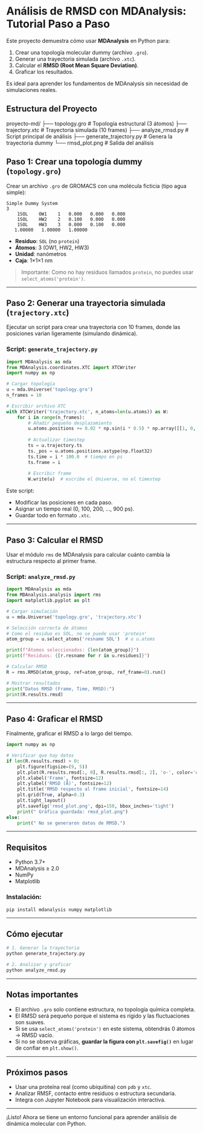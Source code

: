 # Análisis de RMSD con MDAnalysis: Tutorial Paso a Paso

Este proyecto demuestra cómo usar **MDAnalysis** en Python para:

1. Crear una topología molecular dummy (archivo `.gro`).
2. Generar una trayectoria simulada (archivo `.xtc`).
3. Calcular el **RMSD (Root Mean Square Deviation)**.
4. Graficar los resultados.

Es ideal para aprender los fundamentos de MDAnalysis sin necesidad de simulaciones reales.

## Estructura del Proyecto

proyecto-md/
├── topology.gro        # Topología estructural (3 átomos)
├── trajectory.xtc      # Trayectoria simulada (10 frames)
├── analyze_rmsd.py     # Script principal de análisis
├── generate_trajectory.py  # Genera la trayectoria dummy
└── rmsd_plot.png       # Salida del análisis

## Paso 1: Crear una topología dummy (`topology.gro`)

Crear un archivo `.gro` de GROMACS con una molécula ficticia (tipo agua simple):

```gro
Simple Dummy System
3
    1SOL    OW1    1   0.000   0.000   0.000
    1SOL    HW2    2   0.100   0.000   0.000
    1SOL    HW3    3   0.000   0.100   0.000
   1.00000   1.00000   1.00000
```

- **Residuo**: `SOL` (no `protein`)
- **Átomos**: 3 (OW1, HW2, HW3)
- **Unidad**: nanómetros
- **Caja**: 1×1×1 nm

> Importante: Como no hay residuos llamados `protein`, no puedes usar `select_atoms('protein')`.

---

## Paso 2: Generar una trayectoria simulada (`trajectory.xtc`)

Ejecutar un script para crear una trayectoria con 10 frames, donde las posiciones varían ligeramente (simulando dinámica).

### Script: `generate_trajectory.py`

```python
import MDAnalysis as mda
from MDAnalysis.coordinates.XTC import XTCWriter
import numpy as np

# Cargar topología
u = mda.Universe('topology.gro')
n_frames = 10

# Escribir archivo XTC
with XTCWriter('trajectory.xtc', n_atoms=len(u.atoms)) as W:
    for i in range(n_frames):
        # Añadir pequeño desplazamiento
        u.atoms.positions += 0.02 * np.sin(i * 0.5) * np.array([[1, 0, 0], [0, 1, 0], [-1, -1, 0]])
        
        # Actualizar timestep
        ts = u.trajectory.ts
        ts._pos = u.atoms.positions.astype(np.float32)
        ts.time = i * 100.0  # tiempo en ps
        ts.frame = i
        
        # Escribir frame
        W.write(u)  # escribe el Universe, no el timestep
```

Este script:
- Modificar las posiciones en cada paso.
- Asignar un tiempo real (0, 100, 200, ..., 900 ps).
- Guardar todo en formato `.xtc`.

---

## Paso 3: Calcular el RMSD

Usar el módulo `rms` de MDAnalysis para calcular cuánto cambia la estructura respecto al primer frame.

### Script: `analyze_rmsd.py`

```python
import MDAnalysis as mda
from MDAnalysis.analysis import rms
import matplotlib.pyplot as plt

# Cargar simulación
u = mda.Universe('topology.gro', 'trajectory.xtc')

# Selección correcta de átomos
# Como el residuo es SOL, no se puede usar 'protein'
atom_group = u.select_atoms('resname SOL')  # o u.atoms

print(f"Átomos seleccionados: {len(atom_group)}")
print(f"Residuos: {[r.resname for r in u.residues]}")

# Calcular RMSD
R = rms.RMSD(atom_group, ref=atom_group, ref_frame=0).run()

# Mostrar resultados
print("Datos RMSD (Frame, Time, RMSD):")
print(R.results.rmsd)
```

---

## Paso 4: Graficar el RMSD

Finalmente, graficar el RMSD a lo largo del tiempo.

```python
import numpy as np

# Verificar que hay datos
if len(R.results.rmsd) > 0:
    plt.figure(figsize=(9, 5))
    plt.plot(R.results.rmsd[:, 0], R.results.rmsd[:, 2], 'o-', color='darkblue')
    plt.xlabel('Frame', fontsize=12)
    plt.ylabel('RMSD (Å)', fontsize=12)
    plt.title('RMSD respecto al frame inicial', fontsize=14)
    plt.grid(True, alpha=0.3)
    plt.tight_layout()
    plt.savefig('rmsd_plot.png', dpi=150, bbox_inches='tight')
    print(" Gráfica guardada: rmsd_plot.png")
else:
    print(" No se generaron datos de RMSD.")
```

---

## Requisitos

- Python 3.7+
- MDAnalysis ≥ 2.0
- NumPy
- Matplotlib

### Instalación:

```bash
pip install mdanalysis numpy matplotlib
```

---

## Cómo ejecutar

```bash
# 1. Generar la trayectoria
python generate_trajectory.py

# 2. Analizar y graficar
python analyze_rmsd.py
```

---

## Notas importantes

- El archivo `.gro` solo contiene estructura, no topología química completa.
- El RMSD será pequeño porque el sistema es rígido y las fluctuaciones son suaves.
- Si se usa `select_atoms('protein')` en este sistema, obtendrás 0 átomos → RMSD vacío.
- Si no se observa gráficas, **guardar la figura con `plt.savefig()`** en lugar de confiar en `plt.show()`.

---

## Próximos pasos

- Usar una proteína real (como ubiquitina) con `pdb` y `xtc`.
- Analizar RMSF, contacto entre residuos o estructura secundaria.
- Integra con Jupyter Notebook para visualización interactiva.

---

¡Listo! Ahora se tiene un entorno funcional para aprender análisis de dinámica molecular con Python.
